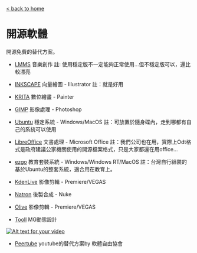 [< back to home](README.md)

開源軟體
===

開源免費的替代方案。

- [LMMS](https://lmms.io/) 音樂創作
註: 使用穩定版不一定能夠正常使用...但不穩定版可以，還比較漂亮

- [INKSCAPE](https://inkscape.org/zh-hant/) 向量繪圖 - Illustrator
註：就是好用

- [KRITA](https://krita.org/zh/) 數位繪畫 - Painter


- [GIMP](https://www.gimp.org/) 影像處理 - Photoshop


- [Ubuntu](https://www.ubuntu-tw.org/modules/tinyd0/) 穩定系統 - Windows/MacOS
註：可放置於隨身碟內，走到哪都有自己的系統可以使用

- [LibreOffice](https://zh-tw.libreoffice.org) 文書處理 - Microsoft Office
註：我們公司也在用，實際上Odt格式是政府建議公家機關使用的開源檔案格式，只是大家都還在用office…

- [ezgo](https://ezgo.westart.tw) 教育套裝系統 - Windows/Windows RT/MacOS
註：台灣自行組裝的基於Ubuntu的整套系統，適合用在教育上。

- [KdenLive](https://kdenlive.org/en/) 影像剪輯 - Premiere/VEGAS

- [Natron](https://natrongithub.github.io) 後製合成 - Nuke

- [Olive](https://www.olivevideoeditor.org/download.php) 影像剪輯 - Premiere/VEGAS
- [Tooll](http://www.tooll.io/) MG動態設計

[![Alt text for your video](http://img.youtube.com/vi/B-GU4I5Xv_g/0.jpg)](http://www.youtube.com/watch?v=B-GU4I5Xv_g)

- [Peertube](https://peertube.slat.org/) youtube的替代方案by 軟體自由協會
